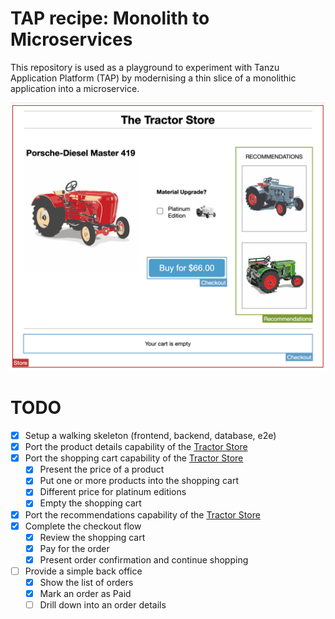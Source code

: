 # TAP recipe: Monolith to Microservices

This repository is used as a playground to experiment with Tanzu Application Platform (TAP) by modernising a thin slice
of a monolithic application into a microservice.

![Screenshot of the store application](./store-application.png)

# TODO

- [x] Setup a walking skeleton (frontend, backend, database, e2e)
- [x] Port the product details capability of the [Tractor Store](https://the-tractor.store/)
- [x] Port the shopping cart capability of the [Tractor Store](https://the-tractor.store/)
    - [x] Present the price of a product
    - [x] Put one or more products into the shopping cart
    - [x] Different price for platinum editions
    - [x] Empty the shopping cart
- [x] Port the recommendations capability of the [Tractor Store](https://the-tractor.store/)
- [x] Complete the checkout flow
    - [x] Review the shopping cart
    - [x] Pay for the order
    - [x] Present order confirmation and continue shopping
- [ ] Provide a simple back office
    - [x] Show the list of orders
    - [x] Mark an order as Paid
    - [ ] Drill down into an order details
